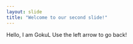 ```yaml
---
layout: slide
title: "Welcome to our second slide!"
---
```

Hello, I am GokuL
Use the left arrow to go back!
